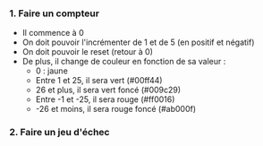 ### 1. Faire un compteur

- Il commence à 0
- On doit pouvoir l'incrémenter de 1 et de 5 (en positif et négatif)
- On doit pouvoir le reset (retour à 0)
- De plus, il change de couleur en fonction de sa valeur :
  - 0 : jaune
  - Entre 1 et 25, il sera vert (#00ff44)
  - 26 et plus, il sera vert foncé (#009c29)
  - Entre -1 et -25, il sera rouge (#ff0016)
  - -26 et moins, il sera rouge foncé (#ab000f)

### 2. Faire un jeu d'échec


